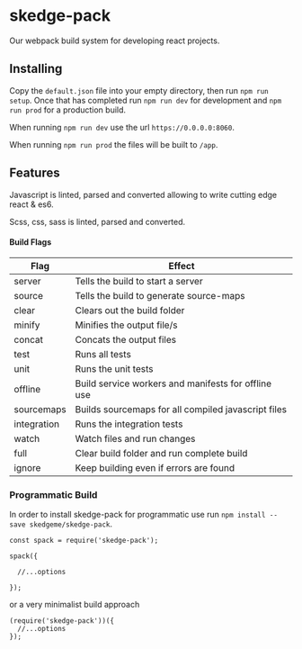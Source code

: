 # skedge-pack
Our webpack build system for developing react projects.

## Installing

Copy the `default.json` file into your empty directory, then run `npm run setup`. Once that has completed run `npm run dev` for development and `npm run prod` for a production build.

When running `npm run dev` use the url `https://0.0.0.0:8060`.

When running `npm run prod` the files will be built to `/app`.

## Features

Javascript is linted, parsed and converted allowing to write cutting edge react & es6.

Scss, css, sass is linted, parsed and converted.

#### Build Flags
| Flag        | Effect |
|-------------|--------|
| server      | Tells the build to start a server |
| source      | Tells the build to generate source-maps |
| clear       | Clears out the build folder |
| minify      | Minifies the output file/s |
| concat      | Concats the output files |
| test        | Runs all tests |
| unit        | Runs the unit tests |
| offline     | Build service workers and manifests for offline use |
| sourcemaps  | Builds sourcemaps for all compiled javascript files |
| integration | Runs the integration tests |
| watch       | Watch files and run changes |
| full        | Clear build folder and run complete build |
| ignore      | Keep building even if errors are found  |

### Programmatic Build
In order to install skedge-pack for programmatic use run `npm install --save skedgeme/skedge-pack`.
```
const spack = require('skedge-pack');

spack({

  //...options

});

```
or a very minimalist build approach
```
(require('skedge-pack'))({
  //...options
});
```
